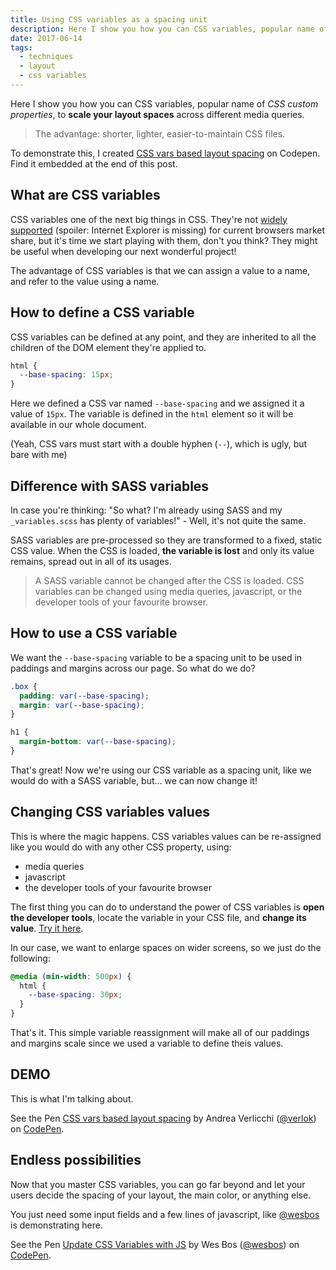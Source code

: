 ```yaml
---
title: Using CSS variables as a spacing unit
description: Here I show you how you can CSS variables, popular name of CSS custom properties, to scale your layout spaces across different media queries.
date: 2017-06-14
tags:
  - techniques
  - layout
  - css variables
---
```


Here I show you how you can CSS variables, popular name of _CSS custom properties_, to **scale your layout spaces** across different media queries.

> The advantage: shorter, lighter, easier-to-maintain CSS files.

To demonstrate this, I created [CSS vars based layout spacing](https://codepen.io/verlok/pen/owzLPm?editors=1100) on Codepen. Find it embedded at the end of this post.


## What are CSS variables

CSS variables one of the next big things in CSS. They're not [widely supported](http://caniuse.com/#feat=css-variables) (spoiler: Internet Explorer is missing) for current browsers market share, but it's time we start playing with them, don't you think? They might be useful when developing our next wonderful project!

The advantage of CSS variables is that we can assign a value to a name, and refer to the value using a name.

## How to define a CSS variable

CSS variables can be defined at any point, and they are inherited to all the children of the DOM element they're applied to.

```css
html {
  --base-spacing: 15px;
}
```

Here we defined a CSS var named `--base-spacing` and we assigned it a value of `15px`. The variable is defined in the `html` element so it will be available in our whole document.

(Yeah, CSS vars must start with a double hyphen (`--`), which is ugly, but bare with me)


## Difference with SASS variables

In case you're thinking: "So what? I'm already using SASS and my `_variables.scss` has plenty of variables!" - Well, it's not quite the same.

SASS variables are pre-processed so they are transformed to a fixed, static CSS value. When the CSS is loaded, **the variable is lost** and only its value remains, spread out in all of its usages.

> A SASS variable cannot be changed after the CSS is loaded. CSS variables can be changed using media queries, javascript, or the developer tools of your favourite browser.


## How to use a CSS variable

We want the `--base-spacing` variable to be a spacing unit to be used in paddings and margins across our page. So what do we do?

```css
.box {
  padding: var(--base-spacing);
  margin: var(--base-spacing);
}

h1 {
  margin-bottom: var(--base-spacing);
}
```

That's great! Now we're using our CSS variable as a spacing unit, like we would do with a SASS variable, but... we can now change it!


## Changing CSS variables values

This is where the magic happens. CSS variables values can be re-assigned like you would do with any other CSS property, using:

- media queries
- javascript
- the developer tools of your favourite browser

The first thing you can do to understand the power of CSS variables is **open the developer tools**, locate the variable in your CSS file, and **change its value**. [Try it here](https://codepen.io/verlok/pen/owzLPm?editors=1100).

In our case, we want to enlarge spaces on wider screens, so we just do the following:

```css
@media (min-width: 500px) {
  html {
    --base-spacing: 30px;
  }
}
```

That's it. This simple variable reassignment will make all of our paddings and margins scale since we used a variable to define theis values.

## DEMO

This is what I'm talking about.

<p data-height="265" data-theme-id="dark" data-slug-hash="owzLPm" data-default-tab="css,result" data-user="verlok" data-embed-version="2" data-pen-title="CSS vars based layout spacing" class="codepen">See the Pen <a href="https://codepen.io/verlok/pen/owzLPm/">CSS vars based layout spacing</a> by Andrea Verlicchi (<a href="https://codepen.io/verlok">@verlok</a>) on <a href="https://codepen.io">CodePen</a>.</p>
<script async src="https://production-assets.codepen.io/assets/embed/ei.js"></script>


## Endless possibilities

Now that you master CSS variables, you can go far beyond and let your users decide the spacing of your layout, the main color, or anything else.

You just need some input fields and a few lines of javascript, like [@wesbos](https://www.twitter.com/wesbos) is demonstrating here.

<p data-height="265" data-theme-id="dark" data-slug-hash="adQjoY" data-default-tab="css,result" data-user="wesbos" data-embed-version="2" data-pen-title="Update CSS Variables with JS" class="codepen">See the Pen <a href="https://codepen.io/wesbos/pen/adQjoY/">Update CSS Variables with JS</a> by Wes Bos (<a href="https://codepen.io/wesbos">@wesbos</a>) on <a href="https://codepen.io">CodePen</a>.</p>
<script async src="https://production-assets.codepen.io/assets/embed/ei.js"></script>
